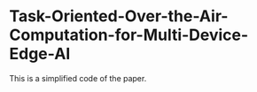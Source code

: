# Task-Oriented-Over-the-Air-Computation-for-Multi-Device-Edge-AI
This is a simplified code of the paper.
